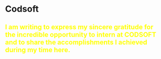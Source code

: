 # Codsoft

<h2 style="color: yellow;"> I am writing to express my sincere gratitude for the incredible opportunity to intern at CODSOFT and to share the accomplishments I achieved during my time here.</h2>
